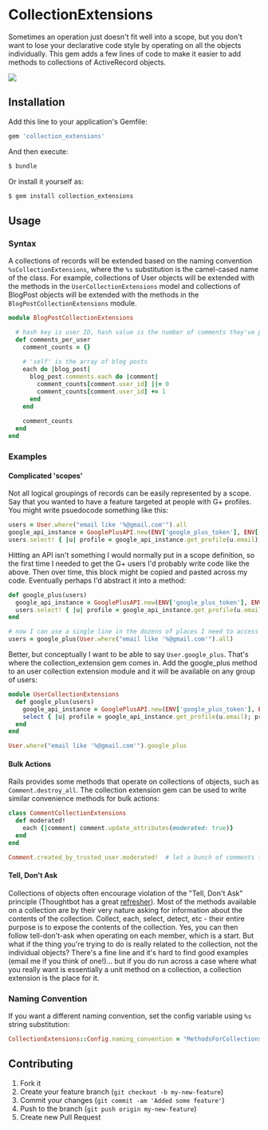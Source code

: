# CollectionExtensions

Sometimes an operation just doesn't fit well into a scope, but you don't want to lose your declarative code style
by operating on all the objects individually. This gem adds a few lines of code to make it easier to add methods
to collections of ActiveRecord objects.

<img src="https://secure.travis-ci.org/arches/collection_extensions.png" />

## Installation

Add this line to your application's Gemfile:

```ruby
gem 'collection_extensions'
```

And then execute:

```bash
$ bundle
```

Or install it yourself as:

```bash
$ gem install collection_extensions
```

## Usage

### Syntax

A collections of records will be extended based on the naming convention `%sCollectionExtensions`, where the `%s` substitution
is the camel-cased name of the class. For example, collections of User objects will be extended with the methods in the
`UserCollectionExtensions` model and collections of BlogPost objects will be extended with the methods in the `BlogPostCollectionExtensions`
module.

```ruby
module BlogPostCollectionExtensions

  # hash key is user ID, hash value is the number of comments they've posted on this set of blog posts
  def comments_per_user
    comment_counts = {}
    
    # 'self' is the array of blog posts
    each do |blog_post|
      blog_post.comments.each do |comment|
        comment_counts[comment.user_id] ||= 0
        comment_counts[comment.user_id] += 1
      end
    end
    
    comment_counts
  end
end
```

### Examples

#### Complicated 'scopes'

Not all logical groupings of records can be easily represented by a scope. Say that you wanted to have a feature targeted
at people with G+ profiles. You might write psuedocode something like this:

```ruby
users = User.where("email like '%@gmail.com'").all
google_api_instance = GooglePlusAPI.new(ENV['google_plus_token'], ENV['google_plus_secret'])
users.select! { |u| profile = google_api_instance.get_profile(u.email); profile.confirmed }
```

Hitting an API isn't something I would normally put in a scope definition, so the first time I needed to get the G+
users I'd probably write code like the above.  Then over time, this block might be copied and pasted across my code.
Eventually perhaps I'd abstract it into a method:

```ruby
def google_plus(users)
  google_api_instance = GooglePlusAPI.new(ENV['google_plus_token'], ENV['google_plus_secret'])
  users.select! { |u| profile = google_api_instance.get_profile(u.email); profile.confirmed }
end

# now I can use a single line in the dozens of places I need to access the G+ users
users = google_plus(User.where("email like '%@gmail.com'").all)
```

Better, but conceptually I want to be able to say `User.google_plus`. That's where the collection_extension gem comes in.
Add the google_plus method to an user collection extension module and it will be available on any group of users:

```ruby
module UserCollectionExtensions
  def google_plus(users)
    google_api_instance = GooglePlusAPI.new(ENV['google_plus_token'], ENV['google_plus_secret'])
    select { |u| profile = google_api_instance.get_profile(u.email); profile.confirmed }
  end
end

User.where("email like '%@gmail.com'").google_plus
```

#### Bulk Actions

Rails provides
some methods that operate on collections of objects, such as `Comment.destroy_all`. The collection extension gem can be used
to write similar convenience methods for bulk actions:

```ruby
class CommentCollectionExtensions
  def moderated!
    each {|comment| comment.update_attributes(moderated: true)}
  end
end

Comment.created_by_trusted_user.moderated!  # let a bunch of comments through at once
```

#### Tell, Don't Ask

Collections of objects often encourage violation of the "Tell, Don't Ask" principle (Thoughtbot has a great [refresher](http://robots.thoughtbot.com/post/27572137956/tell-dont-ask)).
Most of the methods available on a collection are by their very nature asking for information about the contents
of the collection. Collect, each, select, detect, etc - their entire purpose is to expose the contents of the collection.
Yes, you can then follow tell-don't-ask when operating on each member, which is a start. But what if the thing you're trying
to do is really related to the collection, not the individual objects? There's a fine line and it's hard to find good examples
(email me if you think of one!)... but if you do run across a case where what you really want is essentially a unit method
on a collection, a collection extension is the place for it.

### Naming Convention

If you want a different naming convention, set the config variable using `%s` string substitution:

```ruby
CollectionExtensions::Config.naming_convention = "MethodsForCollectionsOf%s"
```

## Contributing

1. Fork it
2. Create your feature branch (`git checkout -b my-new-feature`)
3. Commit your changes (`git commit -am 'Added some feature'`)
4. Push to the branch (`git push origin my-new-feature`)
5. Create new Pull Request
